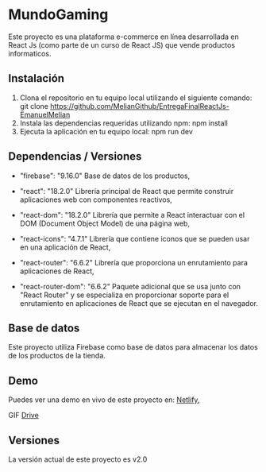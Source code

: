 # MundoGaming

Este proyecto es una plataforma e-commerce en línea desarrollada en React Js (como parte de un curso de React JS) que vende productos informaticos.

## Instalación

1. Clona el repositorio en tu equipo local utilizando el siguiente comando:
   git clone https://github.com/MelianGithub/EntregaFinalReactJs-EmanuelMelian
2. Instala las dependencias requeridas utilizando npm:
   npm install
3. Ejecuta la aplicación en tu equipo local:
   npm run dev

## Dependencias / Versiones


- "firebase": "9.16.0" Base de datos de los productos,

- "react": "18.2.0" Librería principal de React que permite construir aplicaciones web con componentes reactivos,

- "react-dom": "18.2.0" Librería que permite a React interactuar con el DOM (Document Object Model) de una página web,

- "react-icons": "4.7.1" Librería que contiene  iconos  que se pueden usar en una aplicación de React,

- "react-router": "6.6.2" Librería que proporciona un enrutamiento para aplicaciones de React,

- "react-router-dom": "6.6.2" Paquete adicional que se usa junto con "React Router" y se especializa en proporcionar soporte para el enrutamiento en aplicaciones de React que se ejecutan en el navegador.

## Base de datos

Este proyecto utiliza Firebase como base de datos para almacenar los datos de los productos de la tienda.

## Demo

Puedes ver una demo en vivo de este proyecto en:
[Netlify](https://dapper-rolypoly-25a3cf.netlify.app/),

GIF [Drive](https://drive.google.com/file/d/1IIZDm9vZRh7r4tlieSxLAe6PtFzOr-ri/view?usp=share_link)

## Versiones

La versión actual de este proyecto es v2.0
